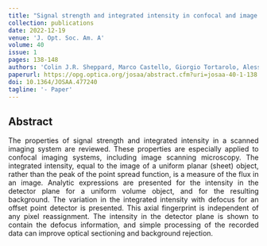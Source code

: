 ```yaml
---
title: "Signal strength and integrated intensity in confocal and image scanning microscopy"
collection: publications
date: 2022-12-19
venue: 'J. Opt. Soc. Am. A'
volume: 40
issue: 1
pages: 138-148
authors: 'Colin J.R. Sheppard, Marco Castello, Giorgio Tortarolo, Alessandro Zunino, Eli Slenders, Paolo Bianchini, Giuseppe Vicidomini, Alberto Diaspro'
paperurl: https://opg.optica.org/josaa/abstract.cfm?uri=josaa-40-1-138
doi: 10.1364/JOSAA.477240
tagline: '- Paper'
---
```


<h2> Abstract </h2>
<p align= "justify">
The properties of signal strength and integrated intensity in a scanned imaging system are reviewed. These properties are especially applied to confocal imaging systems, including image scanning microscopy. The integrated intensity, equal to the image of a uniform planar (sheet) object, rather than the peak of the point spread function, is a measure of the flux in an image. Analytic expressions are presented for the intensity in the detector plane for a uniform volume object, and for the resulting background. The variation in the integrated intensity with defocus for an offset point detector is presented. This axial fingerprint is independent of any pixel reassignment. The intensity in the detector plane is shown to contain the defocus information, and simple processing of the recorded data can improve optical sectioning and background rejection.
